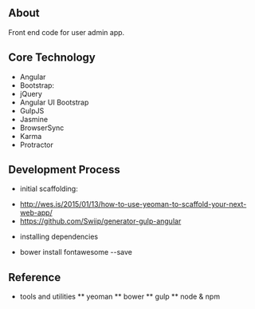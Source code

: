 ## About

Front end code for user admin app.

## Core Technology
- Angular
- Bootstrap: 
- jQuery
- Angular UI Bootstrap
- GulpJS
- Jasmine
- BrowserSync
- Karma
- Protractor

## Development Process
* initial scaffolding: 
- http://wes.is/2015/01/13/how-to-use-yeoman-to-scaffold-your-next-web-app/
- https://github.com/Swiip/generator-gulp-angular

* installing dependencies
- bower install fontawesome --save
## Reference

* tools and utilities
** yeoman
** bower
** gulp
** node & npm
